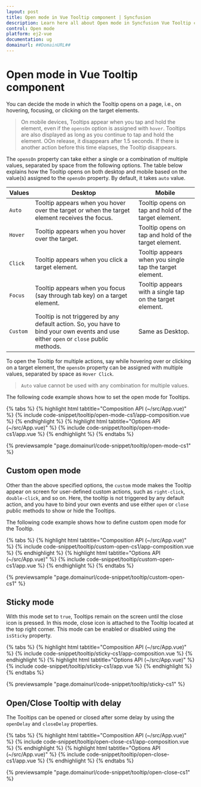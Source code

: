 ```yaml
---
layout: post
title: Open mode in Vue Tooltip component | Syncfusion
description: Learn here all about Open mode in Syncfusion Vue Tooltip component of Syncfusion Essential JS 2 and more.
control: Open mode 
platform: ej2-vue
documentation: ug
domainurl: ##DomainURL##
---
```


# Open mode in Vue Tooltip component

You can decide the mode in which the Tooltip opens on a page, i.e., on hovering, focusing, or clicking on the target elements.

> On mobile devices, Tooltips appear when you tap and hold the element, even if the `opensOn` option is assigned with `hover`.
> Tooltips are also displayed as long as you continue to tap and hold the element. OOn release, it disappears after 1.5 seconds.
> If there is another action before this time elapses, the Tooltip disappears.

The `opensOn` property can take either a single or a combination of multiple values, separated by space from the following options. The table  below explains how the Tooltip opens on both desktop and mobile based on the value(s) assigned to the `opensOn` property. By default, it takes `auto` value.

| Values | Desktop | Mobile |
| ------------- | ------------- | ------------- |
| `Auto` | Tooltip appears when you hover over the target or when the target element receives the focus. | Tooltip opens on tap and hold of the target element. |
| `Hover` | Tooltip appears when you hover over the target. | Tooltip opens on tap and hold of the target element. |
| `Click` | Tooltip appears when you click a target element. | Tooltip appears when you single tap the target element. |
| `Focus` | Tooltip appears when you focus (say through tab key) on a target element. | Tooltip appears with a single tap on the target element. |
| `Custom` | Tooltip is not triggered by any default action. So, you have to bind your own events and use either `open` or `close` public methods. | Same as Desktop. |

To open the Tooltip for multiple actions, say while hovering over or clicking on a target element, the `opensOn` property can be assigned with multiple values, separated by space as `Hover Click`.

> `Auto` value cannot be used with any combination for multiple values.

The following code example shows how to set the open mode for Tooltips.

{% tabs %}
{% highlight html tabtitle="Composition API (~/src/App.vue)" %}
{% include code-snippet/tooltip/open-mode-cs1/app-composition.vue %}
{% endhighlight %}
{% highlight html tabtitle="Options API (~/src/App.vue)" %}
{% include code-snippet/tooltip/open-mode-cs1/app.vue %}
{% endhighlight %}
{% endtabs %}
        
{% previewsample "page.domainurl/code-snippet/tooltip/open-mode-cs1" %}

## Custom open mode

Other than the above specified options, the `custom` mode makes the Tooltip appear on screen for user-defined custom actions, such as `right-click`, `double-click`, and so on. Here, the tooltip is not triggered by any default action, and you have to bind your own events and use either `open` or `close` public methods to show or hide the Tooltips.

The following code example shows how to define custom open mode for the Tooltip.

{% tabs %}
{% highlight html tabtitle="Composition API (~/src/App.vue)" %}
{% include code-snippet/tooltip/custom-open-cs1/app-composition.vue %}
{% endhighlight %}
{% highlight html tabtitle="Options API (~/src/App.vue)" %}
{% include code-snippet/tooltip/custom-open-cs1/app.vue %}
{% endhighlight %}
{% endtabs %}
        
{% previewsample "page.domainurl/code-snippet/tooltip/custom-open-cs1" %}

## Sticky mode

With this mode set to `true`, Tooltips remain on the screen until the close icon is pressed. In this mode, close icon is attached to the Tooltip located at the top right corner. This mode can be enabled or disabled using the `isSticky` property.

{% tabs %}
{% highlight html tabtitle="Composition API (~/src/App.vue)" %}
{% include code-snippet/tooltip/sticky-cs1/app-composition.vue %}
{% endhighlight %}
{% highlight html tabtitle="Options API (~/src/App.vue)" %}
{% include code-snippet/tooltip/sticky-cs1/app.vue %}
{% endhighlight %}
{% endtabs %}
        
{% previewsample "page.domainurl/code-snippet/tooltip/sticky-cs1" %}

## Open/Close Tooltip with delay

The Tooltips can be opened or closed after some delay by using the `openDelay` and `closeDelay` properties.

{% tabs %}
{% highlight html tabtitle="Composition API (~/src/App.vue)" %}
{% include code-snippet/tooltip/open-close-cs1/app-composition.vue %}
{% endhighlight %}
{% highlight html tabtitle="Options API (~/src/App.vue)" %}
{% include code-snippet/tooltip/open-close-cs1/app.vue %}
{% endhighlight %}
{% endtabs %}
        
{% previewsample "page.domainurl/code-snippet/tooltip/open-close-cs1" %}